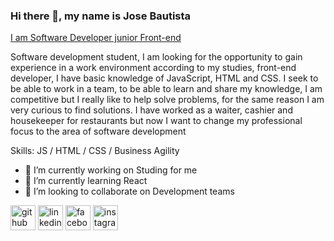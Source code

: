 ### Hi there 👋, my name is Jose Bautista

[I am Software Developer junior Front-end ](https://www.linkedin.com/in/jose-bautista-sft/)

Software development student, I am looking for the opportunity to gain experience in a work environment according to my studies, front-end developer, I have basic knowledge of JavaScript, HTML and CSS.
I seek to be able to work in a team, to be able to learn and share my knowledge, I am competitive but I really like to help solve problems, for the same reason I am very curious to find solutions.
I have worked as a waiter, cashier and housekeeper for restaurants but now I want to change my professional focus to the area of software development

Skills: JS / HTML / CSS / Business Agility

- 🔭 I’m currently working on Studing for me 
- 🌱 I’m currently learning React 
- 👯 I’m looking to collaborate on Development teams 


[<img src='https://cdn.jsdelivr.net/npm/simple-icons@3.0.1/icons/github.svg' alt='github' height='40'>](https://github.com/https://github.com/josebautiista)  [<img src='https://cdn.jsdelivr.net/npm/simple-icons@3.0.1/icons/linkedin.svg' alt='linkedin' height='40'>](https://www.linkedin.com/in/https://www.linkedin.com/in/jose-bautista-sft//)  [<img src='https://cdn.jsdelivr.net/npm/simple-icons@3.0.1/icons/facebook.svg' alt='facebook' height='40'>](https://www.facebook.com/https://web.facebook.com/jose.bautista.r?_rdc=1&_rdr)  [<img src='https://cdn.jsdelivr.net/npm/simple-icons@3.0.1/icons/instagram.svg' alt='instagram' height='40'>](https://www.instagram.com/https://instagram.com/jobaro21?igshid=ZDdkNTZiNTM=/)  

